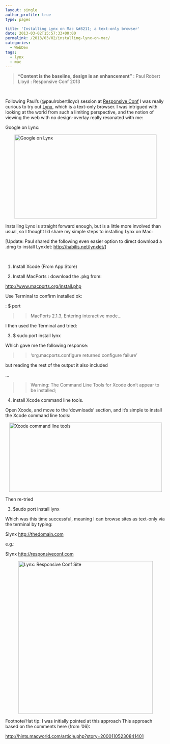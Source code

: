 ```yaml
---
layout: single
author_profile: true
type: pages

title: 'Installing Lynx on Mac &#8211; a text-only browser'
date: 2013-03-02T15:57:33+00:00
permalink: /2013/03/02/installing-lynx-on-mac/
categories:
  - WebDev
tags:
  - lynx
  - mac
---
```

> **&#8220;Content is the baseline, design is an enhancement&#8221;** : Paul Robert Lloyd : Responsive Conf 2013

&nbsp;

Following Paul&#8217;s (@paulrobertlloyd) session at [Responsive Conf](http://responsiveconf.com) I was really curious to try out [Lynx](http://en.wikipedia.org/wiki/Lynx_(web_browser)), which is a text-only browser. I was intrigued with looking at the world from such a limiting perspective, and the notion of viewing the web with no design-overlay really resonated with me:

Google on Lynx:

<img style="display: block; margin-left: auto; margin-right: auto; border: 0px;" title="Screen Shot 2013-03-02 at 13.12.30.png" alt="Google on Lynx" src="http://ox10.it/allbs/wp-content/uploads/2013/03/Screen-Shot-2013-03-02-at-13.12.30.png" width="446" height="265" border="0" />

Installing Lynx is straight forward enough, but is a little more involved than usual, so I thought I&#8217;d share my simple steps to installing Lynx on Mac:

[Update: Paul shared the following even easier option to direct download a .dmg to install Lynxlet: <a title="http://habilis.net/lynxlet/" href="http://habilis.net/lynxlet/" target="_blank">http://habilis.net/lynxlet/</a>]

&nbsp;

1) Install Xcode (From App Store)

2) Install MacPorts : download the .pkg from:

<http://www.macports.org/install.php>

Use Terminal to confirm installed ok:

: $ port

>> MacPorts 2.1.3, Entering interactive mode&#8230;

I then used the Terminal and tried:

3) $ sudo port install lynx

Which gave me the following response:

>> &#8216;org.macports.configure returned configure failure&#8217;

but reading the rest of the output it also included

&#8230;

>> Warning: The Command Line Tools for Xcode don&#8217;t appear to be installed;

4) install Xcode command line tools.

Open Xcode, and move to the &#8216;downloads&#8217; section, and it&#8217;s simple to install the Xcode command line tools:

<img style="display: block; margin-left: auto; margin-right: auto; border: 0px;" title="Screen Shot 2013-03-02 at 12.52.28.png" alt="Xcode command line tools" src="http://ox10.it/allbs/wp-content/uploads/2013/03/Screen-Shot-2013-03-02-at-12.52.28.png" width="480" height="218" border="0" />

Then re-tried

3) $sudo port install lynx

Which was this time successful, meaning I can browse sites as text-only via the terminal by typing:

$lynx http://thedomain.com

e.g.:

$lynx http://responsiveconf.com

<img style="display: block; margin-left: auto; margin-right: auto; border: 0px;" title="Screen Shot 2013-03-02 at 15.55.17.png" alt="Lynx: Responsive Conf Site" src="http://ox10.it/allbs/wp-content/uploads/2013/03/Screen-Shot-2013-03-02-at-15.55.17.png" width="422" height="480" border="0" />

Footnote/Hat tip: I was initially pointed at this approach This approach based on the comments here (from &#8217;06):

<http://hints.macworld.com/article.php?story=20001105230841401>
